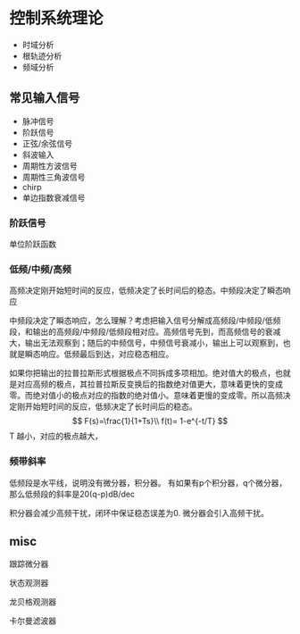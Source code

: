 # 控制系统理论


- 时域分析
- 根轨迹分析
- 频域分析


## 常见输入信号

- 脉冲信号
- 阶跃信号
- 正弦/余弦信号
- 斜波输入
- 周期性方波信号
- 周期性三角波信号
- chirp
- 单边指数衰减信号



### 阶跃信号

单位阶跃函数



### 低频/中频/高频

高频决定刚开始短时间的反应，低频决定了长时间后的稳态。中频段决定了瞬态响应

中频段决定了瞬态响应，怎么理解？考虑把输入信号分解成高频段/中频段/低频段，和输出的高频段/中频段/低频段相对应。高频信号先到，而高频信号的衰减大，输出无法观察到；随后的中频信号，中频信号衰减小，输出上可以观察到，也就是瞬态响应。低频最后到达，对应稳态相应。

如果你把输出的拉普拉斯形式根据极点不同拆成多项相加。绝对值大的极点，也就是对应高频的极点，其拉普拉斯反变换后的指数绝对值更大，意味着更快的变成零。而绝对值小的极点对应的指数的绝对值小。意味着更慢的变成零。所以高频决定刚开始短时间的反应，低频决定了长时间后的稳态。
$$
F(s)=\frac{1}{1+Ts}\\
f(t)= 1-e^{-t/T}
$$
T 越小，对应的极点越大，


### 频带斜率
低频段是水平线，说明没有微分器，积分器。
有如果有p个积分器，q个微分器，那么低频段的斜率是20(q-p)dB/dec

积分器会减少高频干扰，闭环中保证稳态误差为0. 微分器会引入高频干扰。
## misc



跟踪微分器

状态观测器

龙贝格观测器

卡尔曼滤波器